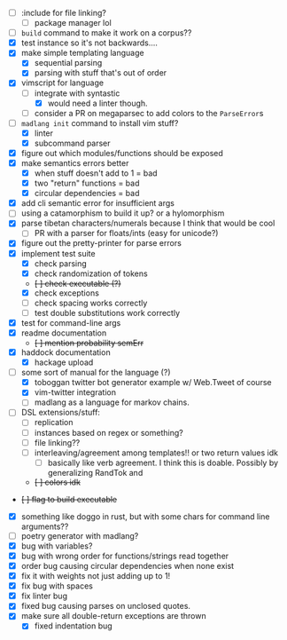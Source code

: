 - [ ] :include for file linking?
  - [ ] package manager lol
- [ ] `build` command to make it work on a corpus??
- [x] test instance so it's not backwards....
- [x] make simple templating language
    - [x] sequential parsing
    - [x] parsing with stuff that's out of order
- [x] vimscript for language
    - [ ] integrate with syntastic
      - [x] would need a linter though. 
    - [ ] consider a PR on megaparsec to add colors to the `ParseError`s
- [ ] `madlang init` command to install vim stuff? 
  - [x] linter
  - [x] subcommand parser
- [x] figure out which modules/functions should be exposed
- [x] make semantics errors better
    - [x] when stuff doesn't add to 1 = bad
    - [x] two "return" functions = bad
    - [x] circular dependencies = bad
- [x] add cli semantic error for insufficient args
- [ ] using a catamorphism to build it up? or a hylomorphism
- [x] parse tibetan characters/numerals because I think that would be cool
    - [ ] PR with a parser for floats/ints (easy for unicode?)
- [x] figure out the pretty-printer for parse errors
- [x] implement test suite
    - [x] check parsing
    - [x] check randomization of tokens
    - ~~[ ] check executable (?)~~
    - [x] check exceptions
    - [ ] check spacing works correctly
    - [ ] test double substitutions work correctly
- [x] test for command-line args
- [x] readme documentation
    - ~~[ ] mention probability semErr~~
- [x] haddock documentation
    - [x] hackage upload
- [ ] some sort of manual for the language (?)
    - [x] toboggan twitter bot generator example w/ Web.Tweet of course
    - [x] vim-twitter integration
    - [ ] madlang as a language for markov chains.
- [ ] DSL extensions/stuff:
    - [ ] replication
    - [ ] instances based on regex or something?
    - [ ] file linking??
    - [ ] interleaving/agreement among templates!! or two return values idk
        - [ ] basically like verb agreement. I think this is doable. Possibly by generalizing RandTok and 
    - ~~[ ] colors idk~~
- ~~[ ] flag to build executable~~
- [x] something like doggo in rust, but with some chars for command line arguments??
- [ ] poetry generator with madlang? 
- [x] bug with variables?
- [x] bug with wrong order for functions/strings read together
- [x] order bug causing circular dependencies when none exist
- [x] fix it with weights not just adding up to 1!
- [x] fix bug with spaces
- [x] fix linter bug
- [x] fixed bug causing parses on unclosed quotes.
- [x] make sure all double-return exceptions are thrown
  - [x] fixed indentation bug
